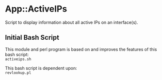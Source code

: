 # App::ActiveIPs

Script to display information about all active IPs on an interface(s).

## Initial Bash Script

This module and perl program is based on and improves the features of this bash script:  
`activeips.sh`  

This bash script is dependent upon:  
`revlookup.pl`  
